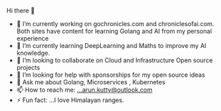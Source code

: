 Hi there 👋

- 🔭 I’m currently working on gochronicles.com and chroniclesofai.com. Both sites have content for learning Golang and AI from my personal experience
- 🌱 I’m currently learning DeepLearning and Maths to improve my AI knowledge.
- 👯 I’m looking to collaborate on Cloud and Infrastructure Open source projects
- 🤔 I’m looking for help with sponsorships for my open source ideas
- 💬 Ask me about Golang, Microservices , Kubernetes
- 📫 How to reach me: ...arun.kutty@outlook.com
- ⚡ Fun fact: ...I love Himalayan ranges. 
